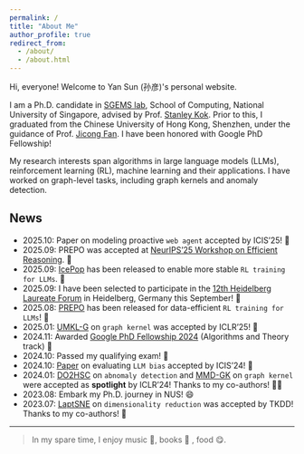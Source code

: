 ```yaml
---
permalink: /
title: "About Me"
author_profile: true
redirect_from: 
  - /about/
  - /about.html
---
```


Hi, everyone! Welcome to Yan Sun (孙彦)'s personal website.

I am a Ph.D. candidate in [SGEMS lab](https://www.comp.nus.edu.sg/~skok/group.html), School of Computing, National University of Singapore, advised by Prof. [Stanley Kok](https://www.comp.nus.edu.sg/~skok/index.html). Prior to this, I graduated from the Chinese University of Hong Kong, Shenzhen, under the guidance of Prof. [Jicong Fan](https://jicongfan.github.io/). I have been honored with Google PhD Fellowship!

<!-- 
> *As Mahatma Gandhi stated, "Live as if you were to die tomorrow. Learn as if you were to live forever." I aspire to learn how to boost AI and better facilitate downstream tasks using simple yet effective algorithms.* -->

My research interests span algorithms in large language models (LLMs), reinforcement learning (RL), machine learning and their applications. I have worked on graph-level tasks, including graph kernels and anomaly detection. 

<!-- Please feel free to contact with me via email or message me on LinkedIn and X! -->

<section id="news-section">
  <h2>News</h2>
  <div class="news-list">
    <ul>
      <li>2025.10: Paper on modeling proactive <code>web agent</code> accepted by ICIS’25! 🎉</li>
      <li>2025.09: PREPO was accepted at <a href="https://efficient-reasoning.github.io/">NeurIPS’25 Workshop on Efficient Reasoning</a>. 🎉</li>
      <li>2025.09: <a href="https://ringtech.notion.site/icepop">IcePop</a> has been released to enable more stable <code>RL training for LLMs</code>. 🙌</li>
      <li>2025.09: I have been selected to participate in the <a href="https://www.heidelberg-laureate-forum.org/">12th Heidelberg Laureate Forum</a> in Heidelberg, Germany this September! 🫡</li>
      <li>2025.08: <a href="https://yansun-x.notion.site/data-efficiency-prepo">PREPO</a> has been released for data-efficient <code>RL training for LLMs</code>! 🚀</li>
      <li>2025.01: <a href="https://openreview.net/pdf?id=6nb2J90XJD">UMKL-G</a> on <code>graph kernel</code> was accepted by ICLR’25! 🎉</li>
      <li>2024.11: Awarded <a href="http://research.google/programs-and-events/phd-fellowship/recipients/?filtertab=2024">Google PhD Fellowship 2024</a> (Algorithms and Theory track) 🙏</li>
      <li>2024.10: Passed my qualifying exam! 🙏</li>
      <li>2024.10: <a href="https://aisel.aisnet.org/icis2024/aiinbus/aiinbus/19/">Paper</a> on evaluating <code>LLM bias</code> accepted by ICIS’24! 🎉</li>
      <li>2024.01: <a href="https://openreview.net/pdf?id=cJs4oE4m9Q">DO2HSC</a> on <code>abnomaly detection</code> and <a href="https://openreview.net/pdf?id=GZ6AcZwA8r">MMD-GK</a> on <code>graph kernel</code> were accepted as <strong>spotlight</strong> by ICLR’24! Thanks to my co-authors! 🎉🎉</li>
      <li>2023.08: Embark my Ph.D. journey in NUS! 😄</li>
      <li>2023.07: <a href="https://arxiv.org/pdf/2207.12214">LaptSNE</a> on <code>dimensionality reduction</code> was accepted by TKDD! Thanks to my co-authors! 🎉</li>
    </ul>
  </div>
</section>


<!-- News
======
- 2025.10: Paper on modeling proactive `web agent` accepted by ICIS'25! 🎉
- 2025.09: PREPO was accepted at [NeurIPS'25 Workshop on
Efficient Reasoning](https://efficient-reasoning.github.io/). 🎉
- 2025.09: [IcePop](https://ringtech.notion.site/icepop) has been released to enable more stable `RL training for LLMs`. 🙌
- 2025.09: I have been selected to participate in the [12th Heidelberg Laureate Forum](https://www.heidelberg-laureate-forum.org/) in Heidelberg, Germany this September! 🫡
- 2025.08: [PREPO](https://yansun-x.notion.site/data-efficiency-prepo) has been released for data-efficient `RL training for LLMs`! 🚀
- 2025.01: [UMKL-G](https://openreview.net/pdf?id=6nb2J90XJD) on `graph kernel` was accepted by ICLR'25! 🎉
- 2024.11: Awarded [Google PhD Fellowship 2024](http://research.google/programs-and-events/phd-fellowship/recipients/?filtertab=2024) (Algorithms and Theory track) 🙏
- 2024.10: Passed my qualifying exam! 🙏
- 2024.10: [Paper](https://aisel.aisnet.org/icis2024/aiinbus/aiinbus/19/) on evaluating `LLM bias` accepted by ICIS'24! 🎉
- 2024.01: [DO2HSC](https://openreview.net/pdf?id=cJs4oE4m9Q) on `abnomaly detection` and [MMD-GK](https://openreview.net/pdf?id=GZ6AcZwA8r) on `graph kernel` were accepted as **spotlight** by ICLR'24! Thanks to my co-authors! 🎉🎉
- 2023.08: Embark my Ph.D. journey in NUS! 😄
- 2023.07: [LaptSNE](https://arxiv.org/pdf/2207.12214) on `dimensionality reduction` was accepted by TKDD! Thanks to my co-authors! 🎉 -->


---
<!-- > In my leisure time, I enjoy music 🎵, books 📖 , and food 😋. -->

> In my spare time, I enjoy music 🎵, books 📖 , food 😋.

<!-- This is the front page of a website that is powered by the [Academic Pages template](https://github.com/academicpages/academicpages.github.io) and hosted on GitHub pages. [GitHub pages](https://pages.github.com) is a free service in which websites are built and hosted from code and data stored in a GitHub repository, automatically updating when a new commit is made to the respository. This template was forked from the [Minimal Mistakes Jekyll Theme](https://mmistakes.github.io/minimal-mistakes/) created by Michael Rose, and then extended to support the kinds of content that academics have: publications, talks, teaching, a portfolio, blog posts, and a dynamically-generated CV. You can fork [this repository](https://github.com/academicpages/academicpages.github.io) right now, modify the configuration and markdown files, add your own PDFs and other content, and have your own site for free, with no ads! An older version of this template powers my own personal website at [stuartgeiger.com](http://stuartgeiger.com), which uses [this Github repository](https://github.com/staeiou/staeiou.github.io).

A data-driven personal website
======
Like many other Jekyll-based GitHub Pages templates, Academic Pages makes you separate the website's content from its form. The content & metadata of your website are in structured markdown files, while various other files constitute the theme, specifying how to transform that content & metadata into HTML pages. You keep these various markdown (.md), YAML (.yml), HTML, and CSS files in a public GitHub repository. Each time you commit and push an update to the repository, the [GitHub pages](https://pages.github.com/) service creates static HTML pages based on these files, which are hosted on GitHub's servers free of charge.

Many of the features of dynamic content management systems (like Wordpress) can be achieved in this fashion, using a fraction of the computational resources and with far less vulnerability to hacking and DDoSing. You can also modify the theme to your heart's content without touching the content of your site. If you get to a point where you've broken something in Jekyll/HTML/CSS beyond repair, your markdown files describing your talks, publications, etc. are safe. You can rollback the changes or even delete the repository and start over -- just be sure to save the markdown files! Finally, you can also write scripts that process the structured data on the site, such as [this one](https://github.com/academicpages/academicpages.github.io/blob/master/talkmap.ipynb) that analyzes metadata in pages about talks to display [a map of every location you've given a talk](https://academicpages.github.io/talkmap.html).

Getting started
======
1. Register a GitHub account if you don't have one and confirm your e-mail (required!)
2. Fork [this repository](https://github.com/academicpages/academicpages.github.io) by clicking the "fork" button in the top right. 
3. Go to the repository's settings (rightmost item in the tabs that start with "Code", should be below "Unwatch"). Rename the repository "[your GitHub username].github.io", which will also be your website's URL.
4. Set site-wide configuration and create content & metadata (see below -- also see [this set of diffs](http://archive.is/3TPas) showing what files were changed to set up [an example site](https://getorg-testacct.github.io) for a user with the username "getorg-testacct")
5. Upload any files (like PDFs, .zip files, etc.) to the files/ directory. They will appear at https://[your GitHub username].github.io/files/example.pdf.  
6. Check status by going to the repository settings, in the "GitHub pages" section

Site-wide configuration
------
The main configuration file for the site is in the base directory in [_config.yml](https://github.com/academicpages/academicpages.github.io/blob/master/_config.yml), which defines the content in the sidebars and other site-wide features. You will need to replace the default variables with ones about yourself and your site's github repository. The configuration file for the top menu is in [_data/navigation.yml](https://github.com/academicpages/academicpages.github.io/blob/master/_data/navigation.yml). For example, if you don't have a portfolio or blog posts, you can remove those items from that navigation.yml file to remove them from the header. 

Create content & metadata
------
For site content, there is one markdown file for each type of content, which are stored in directories like _publications, _talks, _posts, _teaching, or _pages. For example, each talk is a markdown file in the [_talks directory](https://github.com/academicpages/academicpages.github.io/tree/master/_talks). At the top of each markdown file is structured data in YAML about the talk, which the theme will parse to do lots of cool stuff. The same structured data about a talk is used to generate the list of talks on the [Talks page](https://academicpages.github.io/talks), each [individual page](https://academicpages.github.io/talks/2012-03-01-talk-1) for specific talks, the talks section for the [CV page](https://academicpages.github.io/cv), and the [map of places you've given a talk](https://academicpages.github.io/talkmap.html) (if you run this [python file](https://github.com/academicpages/academicpages.github.io/blob/master/talkmap.py) or [Jupyter notebook](https://github.com/academicpages/academicpages.github.io/blob/master/talkmap.ipynb), which creates the HTML for the map based on the contents of the _talks directory).

**Markdown generator**

I have also created [a set of Jupyter notebooks](https://github.com/academicpages/academicpages.github.io/tree/master/markdown_generator
) that converts a CSV containing structured data about talks or presentations into individual markdown files that will be properly formatted for the Academic Pages template. The sample CSVs in that directory are the ones I used to create my own personal website at stuartgeiger.com. My usual workflow is that I keep a spreadsheet of my publications and talks, then run the code in these notebooks to generate the markdown files, then commit and push them to the GitHub repository.

How to edit your site's GitHub repository
------
Many people use a git client to create files on their local computer and then push them to GitHub's servers. If you are not familiar with git, you can directly edit these configuration and markdown files directly in the github.com interface. Navigate to a file (like [this one](https://github.com/academicpages/academicpages.github.io/blob/master/_talks/2012-03-01-talk-1.md) and click the pencil icon in the top right of the content preview (to the right of the "Raw | Blame | History" buttons). You can delete a file by clicking the trashcan icon to the right of the pencil icon. You can also create new files or upload files by navigating to a directory and clicking the "Create new file" or "Upload files" buttons. 

Example: editing a markdown file for a talk
![Editing a markdown file for a talk](/images/editing-talk.png)

For more info
------
More info about configuring Academic Pages can be found in [the guide](https://academicpages.github.io/markdown/). The [guides for the Minimal Mistakes theme](https://mmistakes.github.io/minimal-mistakes/docs/configuration/) (which this theme was forked from) might also be helpful. -->
